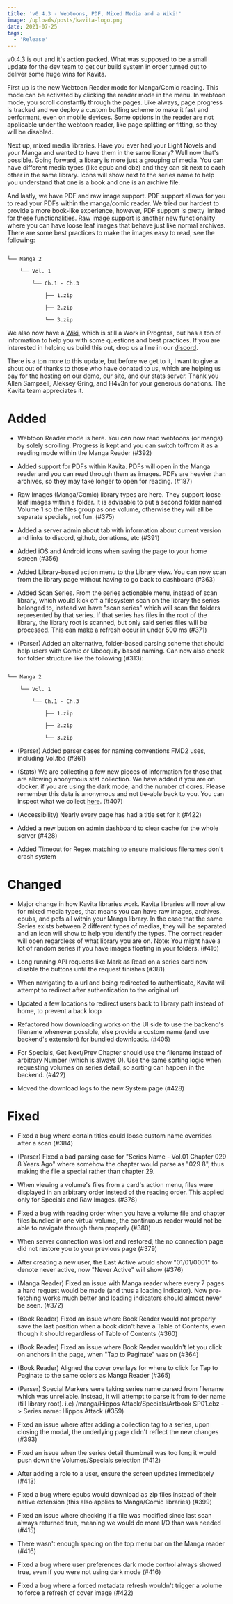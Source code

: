 ```yaml
---
title: 'v0.4.3 - Webtoons, PDF, Mixed Media and a Wiki!'
image: /uploads/posts/kavita-logo.png
date: 2021-07-25
tags:
  - 'Release'
---
```


v0.4.3 is out and it's action packed. What was supposed to be a small update for the dev team to get our build system in order turned out to deliver some huge wins for Kavita. 



First up is the new Webtoon Reader mode for Manga/Comic reading. This mode can be activated by clicking the reader mode in the menu. In webtoon mode, you scroll constantly through the pages. Like always, page progress is tracked and we deploy a custom buffing scheme to make it fast and performant, even on mobile devices. Some options in the reader are not applicable under the webtoon reader, like page splitting or fitting, so they will be disabled. 



Next up, mixed media libraries. Have you ever had your Light Novels and your Manga and wanted to have them in the same library? Well now that's possible. Going forward, a library is more just a grouping of media. You can have different media types (like epub and cbz) and they can sit next to each other in the same library. Icons will show next to the series name to help you understand that one is a book and one is an archive file. 



And lastly, we have PDF and raw image support. PDF support allows for you to read your PDFs within the manga/comic reader. We tried our hardest to provide a more book-like experience, however, PDF support is pretty limited for these functionalities. Raw image support is another new functionality where you can have loose leaf images that behave just like normal archives. There are some best practices to make the images easy to read, see the following:



```

└── Manga 2

    └── Vol. 1

        └── Ch.1 - Ch.3

            ├── 1.zip

            ├── 2.zip

            └── 3.zip

```



We also now have a [Wiki](https://wiki.kavitareader.com/), which is still a Work in Progress, but has a ton of information to help you with some questions and best practices. If you are interested in helping us build this out, drop us a line in our [discord](https://discord.com/invite/b52wT37kt7).



There is a ton more to this update, but before we get to it, I want to give a shout out of thanks to those who have donated to us, which are helping us pay for the hosting on our demo, our site, and our stats server. Thank you Allen Sampsell, Aleksey Gring, and H4v3n for your generous donations. The Kavita team appreciates it. 





# Added

- Webtoon Reader mode is here. You can now read webtoons (or manga) by solely scrolling. Progress is kept and you can switch to/from it as a reading mode within the Manga Reader (#392)

- Added support for PDFs within Kavita. PDFs will open in the Manga reader and you can read through them as images. PDFs are heavier than archives, so they may take longer to open for reading. (#187)

- Raw Images (Manga/Comic) library types are here. They support loose leaf images within a folder. It is advisable to put a second folder named Volume 1 so the files group as one volume, otherwise they will all be separate specials, not fun. (#375)

- Added a server admin about tab with information about current version and links to discord, github, donations, etc (#391)

- Added iOS and Android icons when saving the page to your home screen (#356)

- Added Library-based action menu to the Library view. You can now scan from the library page without having to go back to dashboard (#363)

- Added Scan Series. From the series actionable menu, instead of scan library, which would kick off a filesystem scan on the library the series belonged to, instead we have "scan series" which will scan the folders represented by that series. If that series has files in the root of the library, the library root is scanned, but only said series files will be processed. This can make a refresh occur in under 500 ms (#371)

- (Parser) Added an alternative, folder-based parsing scheme that should help users with Comic or Ubooquity based naming. Can now also check for folder structure like the following (#313):

```

└── Manga 2

    └── Vol. 1

        └── Ch.1 - Ch.3

            ├── 1.zip

            ├── 2.zip

            └── 3.zip

```

- (Parser) Added parser cases for naming conventions FMD2 uses, including Vol.tbd (#361)

- (Stats) We are collecting a few new pieces of information for those that are allowing anonymous stat collection. We have added if you are on docker, if you are using the dark mode, and the number of cores. Please remember this data is anonymous and not tie-able back to you. You can inspect what we collect [here](https://github.com/Kareadita/KavitaStats/tree/main/Application/Domain/InstallationStatistics). (#407)

- (Accessibility) Nearly every page has had a title set for it (#422)

- Added a new button on admin dashboard to clear cache for the whole server (#428)

- Added Timeout for Regex matching to ensure malicious filenames don't crash system



# Changed

- Major change in how Kavita libraries work. Kavita libraries will now allow for mixed media types, that means you can have raw images, archives, epubs, and pdfs all within your Manga library. In the case that the same Series exists between 2 different types of medias, they will be separated and an icon will show to help you identify the types. The correct reader will open regardless of what library you are on. Note: You  might have a lot of random series if you have images floating in your folders. (#416)

- Long running API requests like Mark as Read on a series card now disable the buttons until the request finishes (#381)

- When navigating to a url and being redirected to authenticate, Kavita will attempt to redirect after authentication to the original url

- Updated a few locations to redirect users back to library path instead of home, to prevent a back loop

- Refactored how downloading works on the UI side to use the backend's filename whenever possible, else provide a custom name (and use backend's extension) for bundled downloads. (#405)

- For Specials, Get Next/Prev Chapter should use the filename instead of arbitrary Number (which is always 0). Use the same sorting logic when requesting volumes on series detail, so sorting can happen in the backend. (#422)

- Moved the download logs to the new System page (#428)



# Fixed

- Fixed a bug where certain titles could loose custom name overrides after a scan (#384)

- (Parser) Fixed a bad parsing case for "Series Name - Vol.01 Chapter 029 8 Years Ago" where somehow the chapter would parse as "029 8", thus making the file a special rather than chapter 29.

- When viewing a volume's files from a card's action menu, files were displayed in an arbitrary order instead of the reading order. This applied only for Specials and Raw Images. (#378)

- Fixed a bug with reading order when you have a volume file and chapter files bundled in one virtual volume, the continuous reader would not be able to navigate through them properly (#380)

- When server connection was lost and restored, the no connection page did not restore you to your previous page (#379)

- After creating a new user, the Last Active would show "01/01/0001" to denote never active, now "Never Active" will show (#376)

- (Manga Reader) Fixed an issue with Manga reader where every 7 pages a hard request would be made (and thus a loading indicator). Now pre-fetching works much better and loading indicators should almost never be seen. (#372)

- (Book Reader) Fixed an issue where Book Reader would not properly save the last position when a book didn't have a Table of Contents, even though it should regardless of Table of Contents (#360)

- (Book Reader) Fixed an issue where Book Reader wouldn't let you click on anchors in the page, when "Tap to Paginate" was on (#364)

- (Book Reader) Aligned the cover overlays for where to click for Tap to Paginate to the same colors as Manga Reader (#365)

- (Parser) Special Markers were taking series name parsed from filename which was unreliable. Instead, it will attempt to parse it from folder name (till library root). i.e) /manga/Hippos Attack/Specials/Artbook SP01.cbz -> Series name: Hippos Attack (#359)

- Fixed an issue where after adding a collection tag to a series, upon closing the modal, the underlying page didn't reflect the new changes (#393)

- Fixed an issue when the series detail thumbnail was too long it would push down the Volumes/Specials selection (#412)

- After adding a role to a user, ensure the screen updates immediately (#413)

- Fixed a bug where epubs would download as zip files instead of their native extension (this also applies to Manga/Comic libraries) (#399)

- Fixed an issue where checking if a file was modified since last scan always returned true, meaning we would do more I/O than was needed (#415)

- There wasn't enough spacing on the top menu bar on the Manga reader (#416)

- Fixed a bug where user preferences dark mode control always showed true, even if you were not using dark mode (#416)

- Fixed a bug where a forced metadata refresh wouldn't trigger a volume to force a refresh of cover image (#422)





